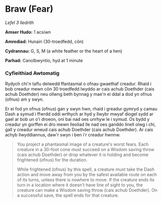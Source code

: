# Braw (Fear)

*Lefel 3 lledrith*

**Amser Hudo:** 1 acsiwn

**Amrediad:** Hunain (30-troedfedd, côn)

**Cydrannau:** G, S, M (a white feather or the heart of a hen)

**Parhad:** Canolbwyntio, hyd at 1 minute

### Cyfieithiad Awtomatig

Rydych chi'n taflu delwedd ffantasmal o ofnau gwaethaf creadur. Rhaid i bob creadur mewn côn 30 troedfedd lwyddo ar cais achub Doethder (cais achub Doethder) neu ollwng beth bynnag y mae'n ei ddal a dod yn ofnus (ofnus) am y swyn.

Er ei fod yn ofnus (ofnus) gan y swyn hwn, rhaid i greadur gymryd y camau Dash a symud i ffwrdd oddi wrthych ar hyd y llwybr mwyaf diogel sydd ar gael ar bob un o'i droeon, oni bai nad oes unrhyw le i symud. Os bydd y creadur yn gorffen ei dro mewn lleoliad lle nad oes ganddo linell olwg i chi, gall y creadur wneud cais achub Doethder (cais achub Doethder). Ar cais achyb llwyddiannus, daw'r swyn i ben i'r creadur hwnnw.

>  You project a phantasmal image of a creature's worst fears. Each creature in a 30-foot cone must succeed on a Wisdom saving throw (cais achub Doethder) or drop whatever it is holding and become frightened (ofnus) for the duration.
>  
>  While frightened (ofnus) by this spell, a creature must take the Dash action and move away from you by the safest available route on each of its turns, unless there is nowhere to move. If the creature ends its turn in a location where it doesn't have line of sight to you, the creature can make a Wisdom saving throw (cais achub Doethder). On a successful save, the spell ends for that creature.